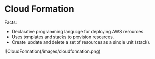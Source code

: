 # Cloud Formation

Facts:
- Declarative programming language for deploying AWS resources.
- Uses templates and stacks to provision resources.
- Create, update and delete a set of resources as a single unit (stack).

![CloudFormation(/images/cloudformation.png)